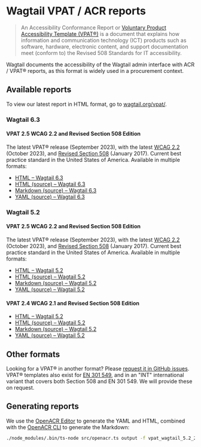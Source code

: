 # Wagtail VPAT / ACR reports

> An Accessibility Conformance Report or [Voluntary Product Accessibility Template (VPAT®)](https://www.section508.gov/sell/vpat/) is a document that explains how information and communication technology (ICT) products such as software, hardware, electronic content, and support documentation meet (conform to) the Revised 508 Standards for IT accessibility.

Wagtail documents the accessibility of the Wagtail admin interface with ACR / VPAT® reports, as this format is widely used in a procurement context.

## Available reports

To view our latest report in HTML format, go to [wagtail.org/vpat/](https://wagtail.org/vpat/).

### Wagtail 6.3

#### VPAT 2.5 WCAG 2.2 and Revised Section 508 Edition

The latest VPAT® release (September 2023), with the latest [WCAG 2.2](https://www.w3.org/TR/WCAG22/) (October 2023), and [Revised Section 508](https://www.access-board.gov/ict/) (January 2017). Current best practice standard in the United States of America. Available in multiple formats:

- [HTML – Wagtail 6.3](https://wagtail.github.io/accessibility/audits/vpat/vpat_wagtail_6.3_2.5-edition-wcag-2.2-508-en.html)
- [HTML (source) – Wagtail 6.3](https://github.com/wagtail/accessibility/blob/main/audits/vpat/vpat_wagtail_6.3_2.5-edition-wcag-2.2-508-en.html)
- [Markdown (source) – Wagtail 6.3](https://github.com/wagtail/accessibility/blob/main/audits/vpat/vpat_wagtail_6.3_2.5-edition-wcag-2.2-508-en.md)
- [YAML (source) – Wagtail 6.3](./vpat_wagtail_5.2_2.4-edition-wcag-2.1-508-en.yaml)

### Wagtail 5.2

#### VPAT 2.5 WCAG 2.2 and Revised Section 508 Edition

The latest VPAT® release (September 2023), with the latest [WCAG 2.2](https://www.w3.org/TR/WCAG22/) (October 2023), and [Revised Section 508](https://www.access-board.gov/ict/) (January 2017). Current best practice standard in the United States of America. Available in multiple formats:

- [HTML – Wagtail 5.2](https://wagtail.github.io/accessibility/audits/vpat/vpat_wagtail_5.2_2.5-edition-wcag-2.2-508-en.html)
- [HTML (source) – Wagtail 5.2](https://github.com/wagtail/accessibility/blob/main/audits/vpat/vpat_wagtail_5.2_2.5-edition-wcag-2.2-508-en.html)
- [Markdown (source) – Wagtail 5.2](https://github.com/wagtail/accessibility/blob/main/audits/vpat/vpat_wagtail_5.2_2.5-edition-wcag-2.2-508-en.md)
- [YAML (source) – Wagtail 5.2](./vpat_wagtail_5.2_2.4-edition-wcag-2.1-508-en.yaml)

#### VPAT 2.4 WCAG 2.1 and Revised Section 508 Edition

- [HTML – Wagtail 5.2](https://wagtail.github.io/accessibility/audits/vpat/vpat_wagtail_5.2_2.4-edition-wcag-2.1-508-en.html)
- [HTML (source) – Wagtail 5.2](https://github.com/wagtail/accessibility/blob/main/audits/vpat/vpat_wagtail_5.2_2.4-edition-wcag-2.1-508-en.html)
- [Markdown (source) – Wagtail 5.2](https://github.com/wagtail/accessibility/blob/main/audits/vpat/vpat_wagtail_5.2_2.4-edition-wcag-2.1-508-en.md)
- [YAML (source) – Wagtail 5.2](./vpat_wagtail_5.2_2.4-edition-wcag-2.1-508-en.yaml)

## Other formats

Looking for a VPAT® in another format? Please [request it in GitHub issues](https://github.com/wagtail/accessibility/issues).
VPAT® templates also exist for [EN 301 549](https://en.wikipedia.org/wiki/EN_301_549), and in an "INT" international variant that covers both Section 508 and EN 301 549.
We will provide these on request.

## Generating reports

We use the [OpenACR Editor](https://gsa.github.io/openacr-editor/) to generate the YAML and HTML, combined with the [OpenACR CLI](https://github.com/GSA/openacr/blob/main/docs/CLI.md) to generate the Markdown:

```bash
./node_modules/.bin/ts-node src/openacr.ts output -f vpat_wagtail_5.2_2.5-edition-wcag-2.2-508-en.yaml -c catalog/2.5-edition-wcag-2.2-508-en.yaml -o ./vpat_wagtail_5.2_2.5-edition-wcag-2.2-508-en.md
```

